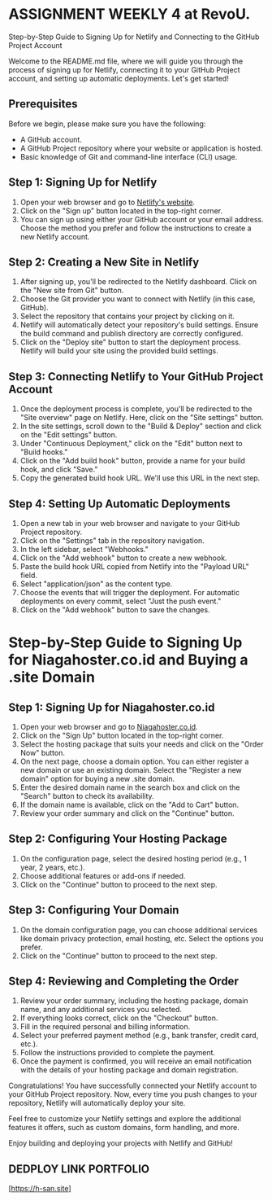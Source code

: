 # ASSIGNMENT WEEKLY 4 at RevoU.

Step-by-Step Guide to Signing Up for Netlify and Connecting to the GitHub Project Account

Welcome to the README.md file, where we will guide you through the process of signing up for Netlify, connecting it to your GitHub Project account, and setting up automatic deployments. Let's get started!

## Prerequisites

Before we begin, please make sure you have the following:

- A GitHub account.
- A GitHub Project repository where your website or application is hosted.
- Basic knowledge of Git and command-line interface (CLI) usage.

## Step 1: Signing Up for Netlify

1. Open your web browser and go to [Netlify's website](https://www.netlify.com/).
2. Click on the "Sign up" button located in the top-right corner.
3. You can sign up using either your GitHub account or your email address. Choose the method you prefer and follow the instructions to create a new Netlify account.

## Step 2: Creating a New Site in Netlify

1. After signing up, you'll be redirected to the Netlify dashboard. Click on the "New site from Git" button.
2. Choose the Git provider you want to connect with Netlify (in this case, GitHub).
3. Select the repository that contains your project by clicking on it.
4. Netlify will automatically detect your repository's build settings. Ensure the build command and publish directory are correctly configured.
5. Click on the "Deploy site" button to start the deployment process. Netlify will build your site using the provided build settings.

## Step 3: Connecting Netlify to Your GitHub Project Account

1. Once the deployment process is complete, you'll be redirected to the "Site overview" page on Netlify. Here, click on the "Site settings" button.
2. In the site settings, scroll down to the "Build & Deploy" section and click on the "Edit settings" button.
3. Under "Continuous Deployment," click on the "Edit" button next to "Build hooks."
4. Click on the "Add build hook" button, provide a name for your build hook, and click "Save."
5. Copy the generated build hook URL. We'll use this URL in the next step.

## Step 4: Setting Up Automatic Deployments

1. Open a new tab in your web browser and navigate to your GitHub Project repository.
2. Click on the "Settings" tab in the repository navigation.
3. In the left sidebar, select "Webhooks."
4. Click on the "Add webhook" button to create a new webhook.
5. Paste the build hook URL copied from Netlify into the "Payload URL" field.
6. Select "application/json" as the content type.
7. Choose the events that will trigger the deployment. For automatic deployments on every commit, select "Just the push event."
8. Click on the "Add webhook" button to save the changes.

# Step-by-Step Guide to Signing Up for Niagahoster.co.id and Buying a .site Domain

## Step 1: Signing Up for Niagahoster.co.id

1. Open your web browser and go to [Niagahoster.co.id](https://www.niagahoster.co.id/).
2. Click on the "Sign Up" button located in the top-right corner.
3. Select the hosting package that suits your needs and click on the "Order Now" button.
4. On the next page, choose a domain option. You can either register a new domain or use an existing domain. Select the "Register a new domain" option for buying a new .site domain.
5. Enter the desired domain name in the search box and click on the "Search" button to check its availability.
6. If the domain name is available, click on the "Add to Cart" button.
7. Review your order summary and click on the "Continue" button.

## Step 2: Configuring Your Hosting Package

1. On the configuration page, select the desired hosting period (e.g., 1 year, 2 years, etc.).
2. Choose additional features or add-ons if needed.
3. Click on the "Continue" button to proceed to the next step.

## Step 3: Configuring Your Domain

1. On the domain configuration page, you can choose additional services like domain privacy protection, email hosting, etc. Select the options you prefer.
2. Click on the "Continue" button to proceed to the next step.

## Step 4: Reviewing and Completing the Order

1. Review your order summary, including the hosting package, domain name, and any additional services you selected.
2. If everything looks correct, click on the "Checkout" button.
3. Fill in the required personal and billing information.
4. Select your preferred payment method (e.g., bank transfer, credit card, etc.).
5. Follow the instructions provided to complete the payment.
6. Once the payment is confirmed, you will receive an email notification with the details of your hosting package and domain registration.

Congratulations! You have successfully connected your Netlify account to your GitHub Project repository. Now, every time you push changes to your repository, Netlify will automatically deploy your site.

Feel free to customize your Netlify settings and explore the additional features it offers, such as custom domains, form handling, and more.

Enjoy building and deploying your projects with Netlify and GitHub!

## DEDPLOY LINK PORTFOLIO

[https://h-san.site]
